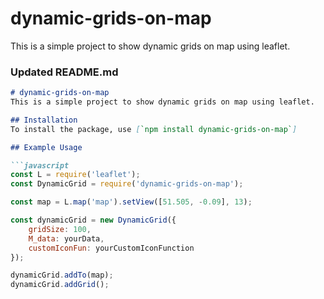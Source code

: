 # dynamic-grids-on-map
This is a simple project to show dynamic grids on map using leaflet.


### Updated README.md

```markdown
# dynamic-grids-on-map
This is a simple project to show dynamic grids on map using leaflet.

## Installation
To install the package, use [`npm install dynamic-grids-on-map`]

## Example Usage

```javascript
const L = require('leaflet');
const DynamicGrid = require('dynamic-grids-on-map');
```
```javascript
const map = L.map('map').setView([51.505, -0.09], 13);
```
```javascript
const dynamicGrid = new DynamicGrid({
    gridSize: 100,
    M_data: yourData,
    customIconFun: yourCustomIconFunction
});
```
```javascript
dynamicGrid.addTo(map);
dynamicGrid.addGrid();
```
